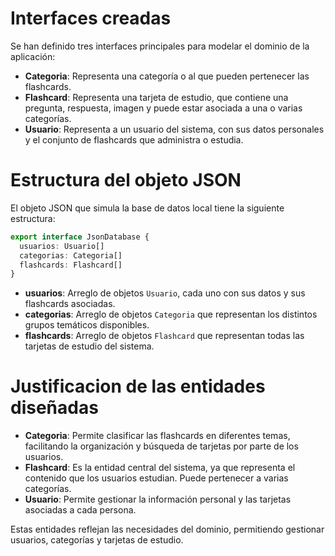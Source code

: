 # Interfaces creadas
Se han definido tres interfaces principales para modelar el dominio de la aplicación:

- **Categoria**: Representa una categoría o al que pueden pertenecer las flashcards.
- **Flashcard**: Representa una tarjeta de estudio, que contiene una pregunta, respuesta, imagen y puede estar asociada a una o varias categorías.
- **Usuario**: Representa a un usuario del sistema, con sus datos personales y el conjunto de flashcards que administra o estudia.

# Estructura del objeto JSON

El objeto JSON que simula la base de datos local tiene la siguiente estructura:

```typescript
export interface JsonDatabase {
  usuarios: Usuario[]
  categorias: Categoria[]
  flashcards: Flashcard[]
}
```

- **usuarios**: Arreglo de objetos `Usuario`, cada uno con sus datos y sus flashcards asociadas.
- **categorias**: Arreglo de objetos `Categoria` que representan los distintos grupos temáticos disponibles.
- **flashcards**: Arreglo de objetos `Flashcard` que representan todas las tarjetas de estudio del sistema.

# Justificacion de las entidades diseñadas

- **Categoria**: Permite clasificar las flashcards en diferentes temas, facilitando la organización y búsqueda de tarjetas por parte de los usuarios.
- **Flashcard**: Es la entidad central del sistema, ya que representa el contenido que los usuarios estudian. Puede pertenecer a varias categorías.
- **Usuario**: Permite gestionar la información personal y las tarjetas asociadas a cada persona.

Estas entidades reflejan las necesidades del dominio, permitiendo gestionar usuarios, categorías y tarjetas de estudio.